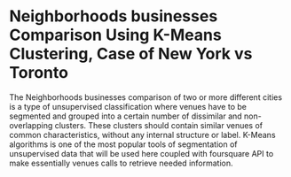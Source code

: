 # Neighborhoods businesses Comparison Using K-Means Clustering, Case of New York vs Toronto
The Neighborhoods businesses comparison of two or more different cities is a type of unsupervised classification where venues have to be segmented and grouped into a certain number of dissimilar and non-overlapping clusters.  These clusters should contain similar venues of common characteristics, without any internal structure or label.  K-Means algorithms is one of the most popular tools of segmentation of unsupervised data that will be used here coupled with foursquare API to make essentially venues calls to retrieve needed information. 
